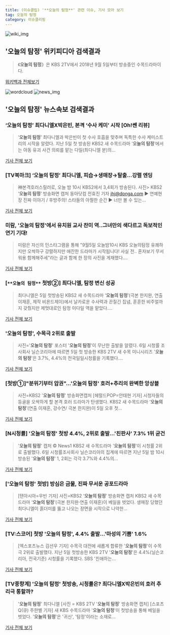 ```yaml
---
title: (이슈클립) '**오늘의 탐정**' 관련 이슈, 기사 모아 보기
tag: 오늘의 탐정
category: 이슈클리핑
---
```

![wiki_img](https://user-images.githubusercontent.com/42597476/44503234-41136a80-a6d0-11e8-9071-6fc6418eafe4.png)
## **'**오늘의 탐정**'** 위키피디아 검색결과
>《**오늘의 탐정**》은 KBS 2TV에서 2018년 9월 5일부터 방송중인 수목드라마이다.

<a href="https://ko.wikipedia.org/wiki/오늘의 탐정" target="_blank">위키백과 전체보기</a>

![wordcloud](https://s3.ap-northeast-2.amazonaws.com/lyrics101-wordcloud/2018-09-06-1536191673.png)
![news_img](https://user-images.githubusercontent.com/42597476/44507050-1206f400-a6e4-11e8-8d98-7ffbfebb353f.png)
## **'**오늘의 탐정**'** 뉴스속보 검색결과
### ‘**오늘의 탐정**’ 최다니엘X박은빈, 본격 ‘수사 케미’ 시작 [Oh!쎈 리뷰]

>‘**오늘의 탐정**’ 최다니엘과 박은빈이 첫 수사 호흡을 맞추며 독특한 수사 케미스트리의 시작을 알렸다. 지난 5일 첫 방송된 KBS2 새 수목드라마 ‘**오늘의 탐정**’에서는 아동 유괴 사건 의뢰를 맡는 다일(최다니엘 분)의...

<a href="http://www.osen.co.kr/article/G1110983355" target="_blank">기사 전체 보기</a>

### [TV북마크] ‘**오늘의 탐정**’ 최다니엘, 피습→생매장→탈출…강렬 엔딩

>神본격호러스릴러로, 오늘 밤 10시 KBS2에서 3,4회가 방송된다. 사진> KBS2 ‘**오늘의 탐정**’ 방송화면 캡처 동아닷컴 전효진 기자 jhj@donga.com ▶ 연예현장 진짜 이야기 / 후방주의! 스타들의 아찔한 순간 ▶ 너만 볼 수 있는...

<a href="http://sports.donga.com/3/all/20180906/91857879/1" target="_blank">기사 전체 보기</a>

### 미람, '**오늘의 탐정**'에서 유치원 교사 찬미 역..그녀만의 색다르고 독보적인 연기 기대!

>미람은 자신의 인스타그램을 통해 "9월5일 오늘밤10시 KBS 오늘의탐정 유쾌하지만 오싹하구 강렬하지만 애잔한 드라마가 시작됩니다! 사실 전.. 혼자보기 무서워용 함께해주세"라는 글과 함께 한 장의 사진을 게재했다....

<a href="http://www.newsfarm.co.kr/news/articleView.html?idxno=39375" target="_blank">기사 전체 보기</a>

### [`**오늘의 탐정**` 첫방②] 최다니엘, 탐정 변신 성공

>최다니엘은 5일 첫방송된 KBS2 새 수목드라마 ‘**오늘의 탐정**’(극본 한지완, 연출 이재훈, 제작 비욘드제이)에서 날카로운 수사력과 끈질긴 집념, 훈훈한 비주얼까지 갖췄지만 제멋대로인 탐정 이다일 역을 맡았다....

<a href="http://star.mk.co.kr/new/view.php?mc=ST&year=2018&no=561273" target="_blank">기사 전체 보기</a>

### '**오늘의 탐정**', 수목극 2위로 출발

>사진='**오늘의 탐정**' 포스터 '**오늘의 탐정**'이 무난한 출발을 알렸다. 6일 시청률 조사회사 닐슨코리아에 따르면 5일 첫 방송한 KBS 2TV 새 수목 미니시리즈 '**오늘의 탐정**'은 3.7%, 4.4%의 전국일일시청률을 기록했다....

<a href="http://star.mt.co.kr/stview.php?no=2018090607124700320" target="_blank">기사 전체 보기</a>

### [첫방①]"분위기부터 압권"…'**오늘의 탐정**' 호러+추리의 완벽한 앙상블

>사진=KBS2 '**오늘의 탐정**' 방송화면캡처 [헤럴드POP=안태현 기자] 시청자들의 등골을 오싹하게 할 본격 호러 드라마가 탄생했다. KBS2 새 수목드라마 ‘**오늘의 탐정**’(연출 이재훈, 강수연/ 극본 한지완)이 5일 오후 첫...

<a href="http://biz.heraldcorp.com/view.php?ud=201809051814242148536_1" target="_blank">기사 전체 보기</a>

### [N시청률] '**오늘의 탐정**' 첫방 4.4%, 2위로 출발…'친판사' 7.3% 1위 굳건

>'**오늘의 탐정**' 캡처 © News1 KBS2 새 수목드라마 '**오늘의 탐정**'이 시청률 2위로 출발했다. 6일 시청률조사회사 닐슨코리아의 집계에 따르면 지난 5일 밤 10시 방송된 '**오늘의 탐정**' 1, 2회는 각각 3.7%와 4.4%의...

<a href="http://news1.kr/articles/?3418765" target="_blank">기사 전체 보기</a>

### ['**오늘의 탐정**' 첫방] 방심은 금물, 진짜 무서운 공포드라마

>[텐아시아=우빈 기자] 사진=KBS2 ‘**오늘의 탐정**’ 방송화면 캡처 KBS2 새 수목드라마 ‘**오늘의 탐정**’(극본 한지완·연출 이재훈)이 베일을 벗었다. 생매장 당했던 최다니엘이 흙더미를 뚫고 나오는 장면을 시작으로 나약한...

<a href="http://www.tenasia.co.kr/archives/1562823" target="_blank">기사 전체 보기</a>

### [TV:스코어] 첫방 '**오늘의 탐정**', 4.4% 출발…'마성의 기쁨' 1.6%

>[엑스포츠뉴스 김선우 기자] 수목극 대전에 새롭게 합류한 '**오늘의 탐정**'이 수목극 2위로 출발했다. 지난 5일 첫방송한 KBS 2TV '**오늘의 탐정**'은 4.4%(닐슨코리아, 전국기준) 시청률을 기록했다. SBS '친애하는...

<a href="http://www.xportsnews.com/?ac=article_view&entry_id=1016125" target="_blank">기사 전체 보기</a>

### [TV풍향계] '**오늘의 탐정**' 첫방송, 시청률은? 최다니엘X박은빈의 호러 추리극 통할까?

>'**오늘의 탐정**' 최다니엘 [사진 = KBS 2TV '**오늘의 탐정**' 방송화면 캡처] [스포츠Q(큐) 주한별 기자]  새 KBS 수목드라마 '**오늘의 탐정**'이 첫방송을 통해 베일을 벗었다.  '**오늘의 탐정**'은 '귀신', '탐정'이라는 소재로...

<a href="http://www.sportsq.co.kr/news/articleView.html?idxno=301641" target="_blank">기사 전체 보기</a>


